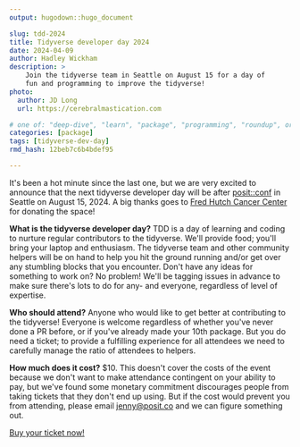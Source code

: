 ```yaml
---
output: hugodown::hugo_document

slug: tdd-2024
title: Tidyverse developer day 2024
date: 2024-04-09
author: Hadley Wickham
description: >
    Join the tidyverse team in Seattle on August 15 for a day of 
    fun and programming to improve the tidyverse!
photo:
  author: JD Long
  url: https://cerebralmastication.com

# one of: "deep-dive", "learn", "package", "programming", "roundup", or "other"
categories: [package] 
tags: [tidyverse-dev-day]
rmd_hash: 12beb7c6b4bdef95

---
```


<!--
TODO:
* [x] Look over / edit the post's title in the yaml
* [x] Edit (or delete) the description; note this appears in the Twitter card
* [x] Pick category and tags (see existing with [`hugodown::tidy_show_meta()`](https://rdrr.io/pkg/hugodown/man/use_tidy_post.html))
* [x] Find photo & update yaml metadata
* [x] Create `thumbnail-sq.jpg`; height and width should be equal
* [x] Create `thumbnail-wd.jpg`; width should be >5x height
* [x] [`hugodown::use_tidy_thumbnails()`](https://rdrr.io/pkg/hugodown/man/use_tidy_post.html)
-->

It's been a hot minute since the last one, but we are very excited to announce that the next tidyverse developer day will be after [posit::conf](https://posit.co/conference/) in Seattle on August 15, 2024. A big thanks goes to [Fred Hutch Cancer Center](https://www.fredhutch.org/en.html) for donating the space!

**What is the tidyverse developer day?** TDD is a day of learning and coding to nurture regular contributors to the tidyverse. We'll provide food; you'll bring your laptop and enthusiasm. The tidyverse team and other community helpers will be on hand to help you hit the ground running and/or get over any stumbling blocks that you encounter. Don't have any ideas for something to work on? No problem! We'll be tagging issues in advance to make sure there's lots to do for any- and everyone, regardless of level of expertise.

**Who should attend?** Anyone who would like to get better at contributing to the tidyverse! Everyone is welcome regardless of whether you've never done a PR before, or if you've already made your 10th package. But you do need a ticket; to provide a fulfilling experience for all attendees we need to carefully manage the ratio of attendees to helpers.

**How much does it cost?** \$10. This doesn't cover the costs of the event because we don't want to make attendance contingent on your ability to pay, but we've found some monetary commitment discourages people from taking tickets that they don't end up using. But if the cost would prevent you from attending, please email <jenny@posit.co> and we can figure something out.

[Buy your ticket now!](https://www.eventbrite.com/e/tidyverse-developer-day-2024-tickets-876018203027?aff=oddtdtcreator)

